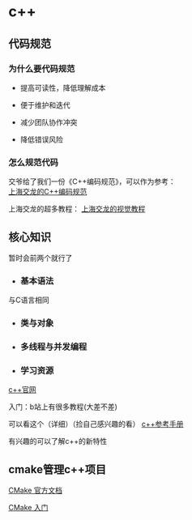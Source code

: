 # c++

## 代码规范

### 为什么要代码规范

- 提高可读性，降低理解成本  

- 便于维护和迭代  

- 减少团队协作冲突  

- 降低错误风险  

### 怎么规范代码

交爷给了我们一份《C++编码规范》，可以作为参考：  
[上海交龙的C++编码规范](https://sjtu-robomaster-team.github.io/cpp-style-guide/)

上海交龙的超多教程：
[上海交龙的视觉教程](https://sjtu-robomaster-team.github.io/)

## 核心知识

暂时会前两个就行了

- ### 基本语法
与C语言相同

- ### 类与对象 

- ### 多线程与并发编程

- ### 学习资源

[c++官网](https://isocpp.org/)

入门：b站上有很多教程(大差不差)

可以看这个（详细）（捡自己感兴趣的看）
[c++参考手册](https://cppreference.cn/w/)

有兴趣的可以了解c++的新特性

## cmake管理c++项目

[CMake 官方文档](https://cmake.org/cmake/help/latest/guide/tutorial/index.html)

[CMake 入门](https://www.runoob.com/cmake/cmake-tutorial.html)

